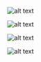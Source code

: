 ![alt text](<Desktop Screenshot 2025.10.05 - 16.10.50.71.png>) 

![alt text](<Desktop Screenshot 2025.10.05 - 16.10.41.41.png>) 

![alt text](<Desktop Screenshot 2025.10.05 - 16.10.45.23.png>) 

![alt text](<Desktop Screenshot 2025.10.05 - 16.10.47.70.png>)